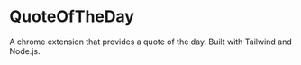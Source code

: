 # QuoteOfTheDay
A chrome extension that provides a quote of the day. Built with Tailwind and Node.js.
